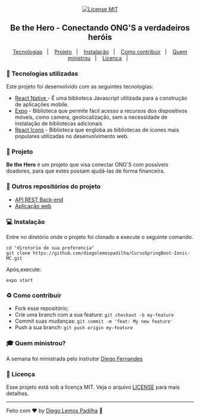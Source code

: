 <p align="center">
  <a href="https://opensource.org/licenses/MIT">
    <img src="https://img.shields.io/badge/License-MIT-blue.svg" alt="License MIT">
  </a>
</p>
<h2 align="center">
	Be the Hero - Conectando ONG'S a verdadeiros heróis
</h2>

<p align="center">
  <a href="#rocket-tecnologias-utilizadas">Tecnologias</a>&nbsp;&nbsp;&nbsp;|&nbsp;&nbsp;&nbsp;
  <a href="#muscle-projeto">Projeto</a>&nbsp;&nbsp;&nbsp;|&nbsp;&nbsp;&nbsp;
  <a href="#instalação">Instalação</a>&nbsp;&nbsp;&nbsp;|&nbsp;&nbsp;&nbsp;
  <a href="#recycle-como-contribuir">Como contribuir</a>&nbsp;&nbsp;&nbsp;|&nbsp;&nbsp;&nbsp;
  <a href="#mortar_board-quem-ministrou">Quem ministrou</a>&nbsp;&nbsp;&nbsp;|&nbsp;&nbsp;&nbsp;
  <a href="#memo-licença">Licença</a>&nbsp;&nbsp;&nbsp;|&nbsp;&nbsp;&nbsp;
 
</p>

### :rocket: Tecnologias utilizadas
Este  projeto foi desenvolvido com as seguintes tecnologias:
- [React Native ](https://reactnative.dev/) - É uma biblioteca Javascript utilizada para a construção de aplicações mobile.
- [Expo](https://expo.io/) - Biblioteca que permite fácil acesso a recursos dos dispositivos móveis, como camera, geolocalização, sem a necessidade de instalação de bibliotecas adicionais
- [React Icons](https://react-icons.netlify.com/#/) - Biblioteca que engloba as bibliotecas de icones mais populares utilizadas no desenvolvimento web.



### :muscle: Projeto

<b>Be the Hero</b> é um projeto que visa conectar ONG'S com possíveis doadores, para que estes possam ajudá-las de forma financeira.


### :link: Outros repositórios do projeto
 - [API REST Back-end](https://github.com/diegolemospadilha/be-the-hero-api)
 - [Aplicação web](https://github.com/diegolemospadilha/be-the-hero-web/)

### 💻 Instalação
 Entre no diretório onde o projeto foi clonado e execute o seguinte comando.
 
 ```shell
cd "diretorio de sua preferencia"
git clone https://github.com/diegolemospadilha/CursoSpringBoot-Ionic-MC.git
```
Após,execute:
 ```shell
 expo start
 ```
 
### :recycle: Como contribuir

- Fork esse repositório;
- Crie uma branch com a sua feature: `git checkout -b my-feature`
- Commit suas mudanças: `git commit -m 'feat: My new feature'`
- Push a sua branch: `git push origin my-feature`

### :mortar_board: Quem ministrou?

A semana foi ministrada pelo instrutor [Diego Fernandes](https://github.com/diego3g)

### :memo: Licença

Esse projeto está sob a licença MIT. Veja o arquivo [LICENSE](LICENSE.md) para mais detalhes.


---

Feito com ❤️ by [Diego Lemos Padilha](https://www.linkedin.com/in/diegolemospadilha/) :wave:
